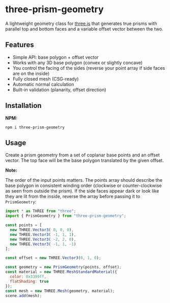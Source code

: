 # three-prism-geometry

A lightweight geometry class for [three.js](https://threejs.org/) that generates true prisms with parallel top and bottom faces and a variable offset vector between the two.

## Features

- Simple API: base polygon + offset vector
- Works with any 3D base polygon (convex or slightly concave)
- You control the facing of the sides (reverse your point array if side faces are on the inside)
- Fully closed mesh (CSG-ready)
- Automatic normal calculation
- Built-in validation (planarity, offset direction)

## Installation

**NPM:**

```Console
npm i three-prism-geometry
```

## Usage

Create a prism geometry from a set of coplanar base points and an offset vector.
The top face will be the base polygon translated by the given offset.

**Note:**

The order of the input points matters. The points array should describe the base polygon in consistent winding order (clockwise or counter-clockwise as seen from outside the prism). If the side faces appear dark or look like they are lit from the inside, reverse the array before passing it to `PrismGeometry`:

```js
import * as THREE from "three";
import { PrismGeometry } from "three-prism-geometry";

const points = [
  new THREE.Vector3( 0, 0, 0),
  new THREE.Vector3( -1, 1, 1),
  new THREE.Vector3( -2, 2, 0),
  new THREE.Vector3( -1, 1, -1)
];

const offset = new THREE.Vector3(0, 1, 0);

const geometry = new PrismGeometry(points, offset);
const material = new THREE.MeshStandardMaterial({ 
  color: 0x3399ff, 
  flatShading: true 
});
const mesh = new THREE.Mesh(geometry, material);
scene.add(mesh);
```
